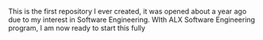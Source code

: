 This is the first repository I ever created, it was opened about a year ago due to my interest in Software Engineering. WIth ALX Software Engineering program, I am now ready to start this fully
